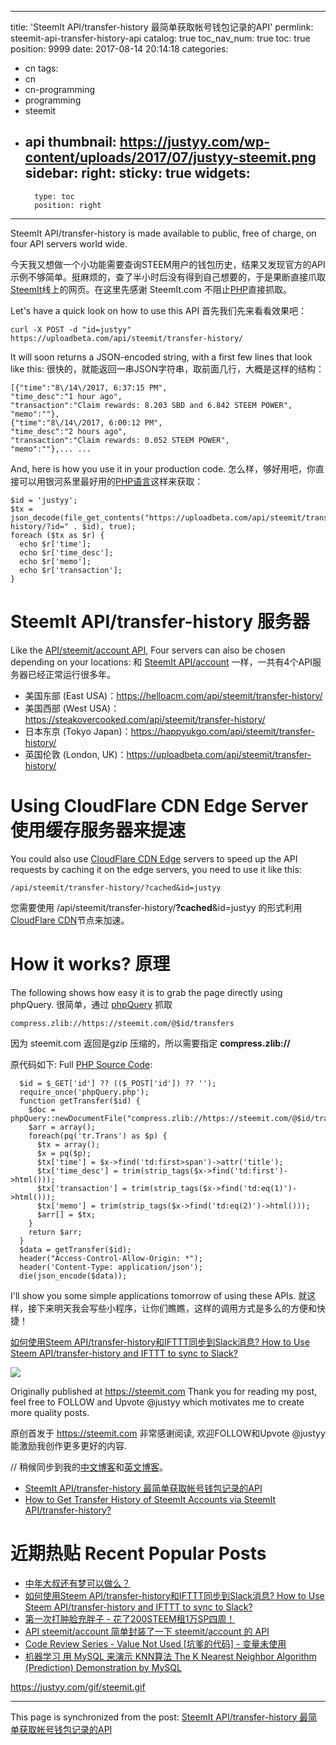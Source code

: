 
---
title: 'SteemIt API/transfer-history 最简单获取帐号钱包记录的API'
permlink: steemit-api-transfer-history-api
catalog: true
toc_nav_num: true
toc: true
position: 9999
date: 2017-08-14 20:14:18
categories:
- cn
tags:
- cn
- cn-programming
- programming
- steemit
- api
thumbnail: https://justyy.com/wp-content/uploads/2017/07/justyy-steemit.png
sidebar:
    right:
        sticky: true
widgets:
    -
        type: toc
        position: right
---


SteemIt API/transfer-history is made available to public, free of charge, on four API servers world wide.


今天我又想做一个小功能需要查询STEEM用户的钱包历史，结果又发现官方的API示例不够简单。挺麻烦的，查了半小时后没有得到自己想要的，于是果断直接爪取[SteemIt](https://justyy.com/archives/5051)线上的网页。在这里先感谢 SteemIt.com 不阻止[PHP](https://justyy.com/archives/3679)直接抓取。

Let's have a quick look on how to use this API
首先我们先来看看效果吧：

```
curl -X POST -d "id=justyy" https://uploadbeta.com/api/steemit/transfer-history/
```

It will soon returns a JSON-encoded string, with a first few lines that look like this:
很快的，就能返回一串JSON字符串，取前面几行，大概是这样的结构：

```
[{"time":"8\/14\/2017, 6:37:15 PM",
"time_desc":"1 hour ago",
"transaction":"Claim rewards: 8.203 SBD and 6.842 STEEM POWER",
"memo":""},
{"time":"8\/14\/2017, 6:00:12 PM",
"time_desc":"2 hours ago",
"transaction":"Claim rewards: 0.052 STEEM POWER",
"memo":""},... ...
```

And, here is how you use it in your production code.
怎么样，够好用吧，你直接可以用银河系里最好用的[PHP语言](https://justyy.com/archives/3637)这样来获取：

```
$id = 'justyy';
$tx = json_decode(file_get_contents("https://uploadbeta.com/api/steemit/transfer-history/?id=" . $id), true);
foreach ($tx as $r) {
  echo $r['time'];
  echo $r['time_desc'];
  echo $r['memo'];
  echo $r['transaction'];
}
```

# SteemIt API/transfer-history 服务器
Like the [API/steemit/account API](https://helloacm.com/how-to-retrieve-steemit-account-information-via-api-steemitaccount/), Four servers can also be chosen depending on your locations:
和 [SteemIt API/account](https://steemit.com/cn/@justyy/api-steemit-account-steemit-account-api) 一样，一共有4个API服务器已经正常运行很多年。

- 美国东部 (East USA)：https://helloacm.com/api/steemit/transfer-history/
- 美国西部 (West USA)：https://steakovercooked.com/api/steemit/transfer-history/
- 日本东京 (Tokyo Japan)：https://happyukgo.com/api/steemit/transfer-history/
- 英国伦敦 (London, UK)：https://uploadbeta.com/api/steemit/transfer-history/

# Using CloudFlare CDN Edge Server 使用缓存服务器来提速
You could also use [CloudFlare CDN Edge](https://helloacm.com/how-to-cache-audiovideo-mp4-using-cloudflare-cdn/) servers to speed up the API requests by caching it on the edge servers, you need to use it like this:

```
/api/steemit/transfer-history/?cached&id=justyy
```

您需要使用 /api/steemit/transfer-history/**?cached**&id=justyy 的形式利用[CloudFlare CDN](https://justyy.com/archives/3400)节点来加速。

# How it works? 原理
The following shows how easy it is to grab the page directly using phpQuery.
很简单，通过 [phpQuery](https://justyy.com/archives/2470) 抓取 
```
compress.zlib://https://steemit.com/@$id/transfers
```

因为 steemit.com 返回是gzip 压缩的，所以需要指定 **compress.zlib://**

原代码如下:  Full [PHP Source Code](https://helloacm.com/simple-php-function-to-display-daily-bing-wallpaper/):

```
  $id = $_GET['id'] ?? (($_POST['id']) ?? '');
  require_once('phpQuery.php');
  function getTransfer($id) {
    $doc = phpQuery::newDocumentFile("compress.zlib://https://steemit.com/@$id/transfers");
    $arr = array();
    foreach(pq('tr.Trans') as $p) {
      $tx = array();
      $x = pq($p);
      $tx['time'] = $x->find('td:first>span')->attr('title');
      $tx['time_desc'] = trim(strip_tags($x->find('td:first')->html()));
      $tx['transaction'] = trim(strip_tags($x->find('td:eq(1)')->html()));
      $tx['memo'] = trim(strip_tags($x->find('td:eq(2)')->html()));
      $arr[] = $tx;             
    }
    return $arr;
  }
  $data = getTransfer($id);
  header("Access-Control-Allow-Origin: *");
  header('Content-Type: application/json');
  die(json_encode($data));
```

I'll show you some simple applications tomorrow of using these APIs.
就这样，接下来明天我会写些小程序，让你们瞧瞧，这样的调用方式是多么的方便和快捷！

[如何使用Steem API/transfer-history和IFTTT同步到Slack消息? How to Use Steem API/transfer-history and IFTTT to sync to Slack?](https://steemit.com/cn/@justyy/steem-api-transfer-history-ifttt-slack-how-to-use-steem-api-transfer-history-and-ifttt-to-sync-to-slack)

![](https://justyy.com/wp-content/uploads/2017/07/justyy-steemit.png)

Originally published at https://steemit.com Thank you for reading my post, feel free to FOLLOW and Upvote @justyy which motivates me to create more quality posts.

原创首发于 https://steemit.com 非常感谢阅读, 欢迎FOLLOW和Upvote @justyy  能激励我创作更多更好的内容.   

 // 稍候同步到我的[中文博客](https://justyy.com)和[英文博客](https://helloacm.com)。  
- [SteemIt API/transfer-history 最简单获取帐号钱包记录的API](https://justyy.com/archives/5070)
- [How to Get Transfer History of SteemIt Accounts via SteemIt API/transfer-history?](https://helloacm.com/how-to-get-transfer-history-of-steemit-accounts-via-steemit-apitransfer-history/)

# 近期热贴 Recent Popular Posts 
- [中年大叔还有梦可以做么？](https://steemit.com/cn/@justyy/7d7hyi)
- [如何使用Steem API/transfer-history和IFTTT同步到Slack消息? How to Use Steem API/transfer-history and IFTTT to sync to Slack?](https://steemit.com/cn/@justyy/steem-api-transfer-history-ifttt-slack-how-to-use-steem-api-transfer-history-and-ifttt-to-sync-to-slack)
- [第一次打肿脸充胖子 - 花了200STEEM租1万SP四周！](https://steemit.com/cn/@justyy/200steem-1-sp)
- [API steemit/account 简单封装了一下 steemit/account 的 API](https://steemit.com/cn/@justyy/api-steemit-account-steemit-account-api)
- [Code Review Series - Value Not Used [坑爹的代码] - 变量未使用](https://steemit.com/cn/@justyy/code-review-series-value-not-used)
- [机器学习 用 MySQL 来演示 KNN算法 The K Nearest Neighbor Algorithm (Prediction) Demonstration by MySQL](https://steemit.com/cn/@justyy/mysql-knn-the-k-nearest-neighbor-algorithm-prediction-demonstration-by-mysql)

https://justyy.com/gif/steemit.gif

- - -

This page is synchronized from the post: [SteemIt API/transfer-history 最简单获取帐号钱包记录的API](https://steemit.com/@justyy/steemit-api-transfer-history-api)
